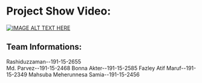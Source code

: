 # Project Show Video:




[![IMAGE ALT TEXT HERE](https://img.youtube.com/vi/oP7wm-0Iyas/0.jpg)](https://www.youtube.com/watch?v=oP7wm-0Iyas)

## Team Informations:
Rashiduzzaman--191-15-2655 <br/>
Md. Parvez--191-15-2468
Bonna Akter--191-15-2585
Fazley Atif Maruf--191-15-2349
Mahsuba Meherunnesa Samia--191-15-2456
